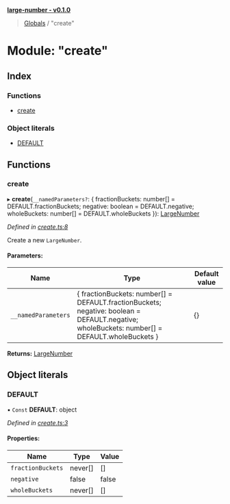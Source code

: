 **[large-number - v0.1.0](../README.md)**

> [Globals](../globals.md) / "create"

# Module: "create"

## Index

### Functions

* [create](_create_.md#create)

### Object literals

* [DEFAULT](_create_.md#default)

## Functions

### create

▸ **create**(`__namedParameters?`: { fractionBuckets: number[] = DEFAULT.fractionBuckets; negative: boolean = DEFAULT.negative; wholeBuckets: number[] = DEFAULT.wholeBuckets }): [LargeNumber](../interfaces/_types_.largenumber.md)

*Defined in [create.ts:8](https://github.com/zimmed/large-number/blob/a666e8f/src/create.ts#L8)*

Create a new `LargeNumber`.

#### Parameters:

Name | Type | Default value |
------ | ------ | ------ |
`__namedParameters` | { fractionBuckets: number[] = DEFAULT.fractionBuckets; negative: boolean = DEFAULT.negative; wholeBuckets: number[] = DEFAULT.wholeBuckets } | {} |

**Returns:** [LargeNumber](../interfaces/_types_.largenumber.md)

## Object literals

### DEFAULT

▪ `Const` **DEFAULT**: object

*Defined in [create.ts:3](https://github.com/zimmed/large-number/blob/a666e8f/src/create.ts#L3)*

#### Properties:

Name | Type | Value |
------ | ------ | ------ |
`fractionBuckets` | never[] | [] |
`negative` | false | false |
`wholeBuckets` | never[] | [] |
